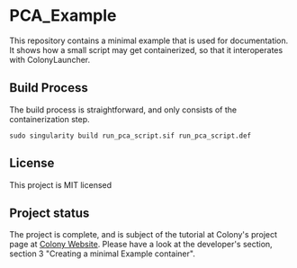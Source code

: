 # PCA_Example

This repository contains a minimal example that is used for documentation.
It shows how a small script may get containerized, so that it interoperates with ColonyLauncher.

## Build Process

The build process is straightforward, and only consists of the containerization step.

```
sudo singularity build run_pca_script.sif run_pca_script.def
```

## License
This project is MIT licensed

## Project status
The project is complete, and is subject of the tutorial at Colony's project page at [Colony Website](https://clipc-jpg.github.io/ColonyWebsite/).
Please have a look at the developer's section, section 3 "Creating a minimal Example container".
